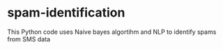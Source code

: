 # spam-identification
This Python code uses Naive bayes algortihm and NLP to identify spams from SMS data
